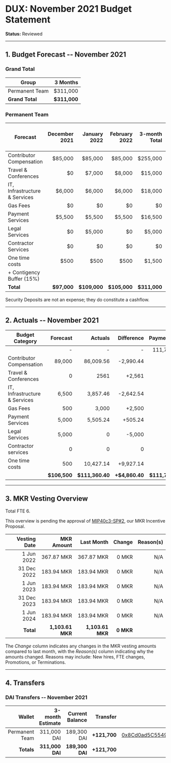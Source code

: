 # DUX: November 2021 Budget Statement

**Status:** Reviewed

---

## 1. Budget Forecast -- November 2021

### Grand Total

| Group           | 3 Months       |
|-----------------|---------------:|
| Permanent Team  |       $311,000  |
| **Grand Total** |   **$311,000** |

### Permanent Team

| Forecast                     | December 2021 | January 2022 | February 2022 | 3-month Total | MIP Budget Forecast/ CAP |
|------------------------------|----------:|----------:|------------:|--------------:|-------------:|
| Contributor Compensation             |   $85,000 |   $85,000 |     $85,000 |      $255,000 | $275,000 |
| Travel & Conferences             |      $0 |     $7,000 |       $8,000 |         $15,000 |  $13,500 |
| IT, Infrastructure & Services             |      $6,000 |      $6,000 |        $6,000 |          $18,000 |  $27,000 |
| Gas Fees                     |      $0 |      $0 |       $0 |        $0 | $3,000 |
| Payment Services          |    $5,500 |     $5,500 |       $5,500 |       $16,500 | $20,000 | 
| Legal Services              |      $0  |      $5,000 |        $0 |          $5,000 | $16,000 | 
| Contractor Services            |      $0 |     $0 |       $0 |         $0 |  $45,000 |
| One time costs |                    $500 |     $500      |       $500     |     $1,500      | $21,000 |
| + Contigency Buffer (15%) | | | | | $61.075|
| **Total**                    |**$97,000**|**$109,000**|**$105,000**|  **$311,000**|   **$483,575** |  

Security Deposits are not an expense; they do constitute a cashflow.

---

## 2. Actuals -- November 2021


| Budget Category     | Forecast       | Actuals        | Difference      | Payments       |
| ------------------- | -------------: | -------------: | --------------: | -------------: |
|                     | -              | -              | -               | 111,700        |
| Contributor Compensation    | 89,000        | 86,009.56      | -2,990.44        | -              |
| Travel & Conferences        | 0               | 2561        | +2,561             | -              |
| IT, Infrastructure & Services    | 6,500            | 3,857.46        | -2,642.54              | -              |
| Gas Fees            | 500            | 3,000             | +2,500            | -              |
| Payment Services  | 5,000               | 5,505.24           |  +505.24       | -              |
| Legal Services       | 5,000               | 0        | -5,000          | -              |
| Contractor services        | 0               | 0        | 0             | -              |
| One time costs            | 500               | 10,427.14        | +9,927.14          | -              |
|                     | **$106,500**    | **$111,360.40**    | **+$4,860.40**      | **$111,700**    |


---

## 3. MKR Vesting Overview
Total FTE 6.

This overview is pending the approval of [MIP40c3-SP#2](), our MKR Incentive Proposal.
 
|  Vesting Date         |       MKR Amount | Last Month |        Change |      Reason(s) |
|----------------------:|-----------------:|-----------:|--------------:|---------------:|
|  1 Jun 2022          |       367.87 MKR |     367.87 MKR |   0 MKR |      N/A |
|  31 Dec 2022          |       183.94 MKR |    183.94 MKR |   0 MKR |      N/A |
|  1 Jun 2023          |        183.94 MKR |     183.94 MKR |   0 MKR |      N/A |
|  31 Dec 2023          |       183.94 MKR |     183.94 MKR |   0 MKR |      N/A |
|  1 Jun 2024          |        183.94 MKR |     183.94 MKR |   0 MKR |      N/A |
|  **Total**            | **1,103.61 MKR** |  **1,103.61 MKR** | **0 MKR** |                |

The *Change* column indicates any changes in the MKR vesting amounts compared to last month, with the *Reason(s)* column indicating why the amounts changed. Reasons may include: New hires, FTE changes, Promotions, or Terminations.

---

## 4. Transfers

### DAI Transfers -- November 2021

|             Wallet | 3-month Estimate | Current Balance |         Transfer |                          Multi-sig Address |
|-------------------:|-----------------:|----------------:|-----------------:|-------------------------------------------:|
|     Permanent Team |      311,000 DAI |           189,300 DAI | **+121,700** | [0x8Cd0ad5C55498Aacb72b6689E1da5A284C69c0C7](https://gnosis-safe.io/app/#/safes/0x8Cd0ad5C55498Aacb72b6689E1da5A284C69c0C7/balances) |
|     **Totals**     |  **311,000 DAI** |       **189,300 DAI** | **+121,700** |                                            |

